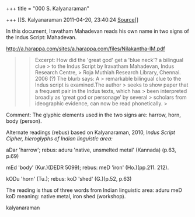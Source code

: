 +++
title = "000 S. Kalyanaraman"

+++
[[S. Kalyanaraman	2011-04-20, 23:40:24 [Source](https://groups.google.com/g/bvparishat/c/xwTKy3rQrME)]]



In this document, Iravatham Mahadevan reads his own name in two signs of the Indus Script: Mahadevan.

  

<http://a.harappa.com/sites/a.harappa.com/files/Nilakantha-IM.pdf>

> 
> >   
> > 
> > 
> > Excerpt: How did the 'great god' get a 'blue neck'? a bilingual clue > to the Indus Script by Iravatham Mahadevan, Indus Research Centre, > Roja Muthiah Research Library, Chennai. 2006 (?) The blurb says: A > remarkable bilingual clue to the Indus script is examined.The author > seeks to show paper that a frequent pair in the Indus texts, which has > been interpreted broadly as ‘great god or personage’ by several > scholars from ideographic evidence, can now be read phonetically. >
> 

  

Comment: The glyphic elements used in the two signs are: harrow, horn, body (person).

  

Alternate readings (rebus) based on Kalyanaraman, 2010, I*ndus Script Cipher, hieroglyphs of Indian linguistic area:*

  

aDar 'harrow'; rebus: aduru 'native, unsmelted metal' (Kannada) (p.63, p.69)

mEd 'body' (Kur.)(DEDR 5099); rebus: meD 'iron' (Ho.)(pp.211. 212).

kODu 'horn' (Tu.); rebus: koD 'shed' (G.)(p.52, p.63)

  

The reading is thus of three words from Indian linguistic area: aduru meD koD meaning: native metal, iron shed (workshop).

  

kalyanaraman

